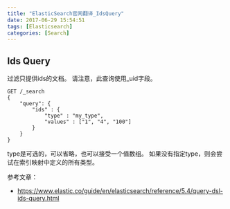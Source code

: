 ```yaml
---
title: "ElasticSearch官网翻译_IdsQuery"
date: 2017-06-29 15:54:51
tags: [Elasticsearch]
categories: [Search]
---
```


## Ids Query

过滤只提供ids的文档。 请注意，此查询使用_uid字段。

```
GET /_search
{
    "query": {
        "ids" : {
            "type" : "my_type",
            "values" : ["1", "4", "100"]
        }
    }
}
```

type是可选的，可以省略，也可以接受一个值数组。 如果没有指定type，则会尝试在索引映射中定义的所有类型。

参考文章：

- https://www.elastic.co/guide/en/elasticsearch/reference/5.4/query-dsl-ids-query.html

